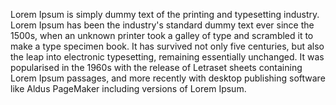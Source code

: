 Lorem Ipsum is simply dummy text of the printing and typesetting
industry. Lorem Ipsum has been the industry's standard dummy text ever since the 1500s, when an unknown printer took a galley of type and
scrambled it to make a type specimen book. It has survived not only five centuries, but also the leap into electronic typesetting,
remaining essentially unchanged. It was popularised in the 1960s with
the release of Letraset sheets containing Lorem Ipsum passages, and
more recently with desktop publishing software like Aldus PageMaker
including versions of Lorem Ipsum.